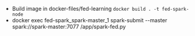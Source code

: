 - Build image in docker-files/fed-learning `docker build . -t fed-spark-node`
- docker exec fed-spark_spark-master_1 spark-submit --master spark://spark-master:7077 /app/spark-fed.py